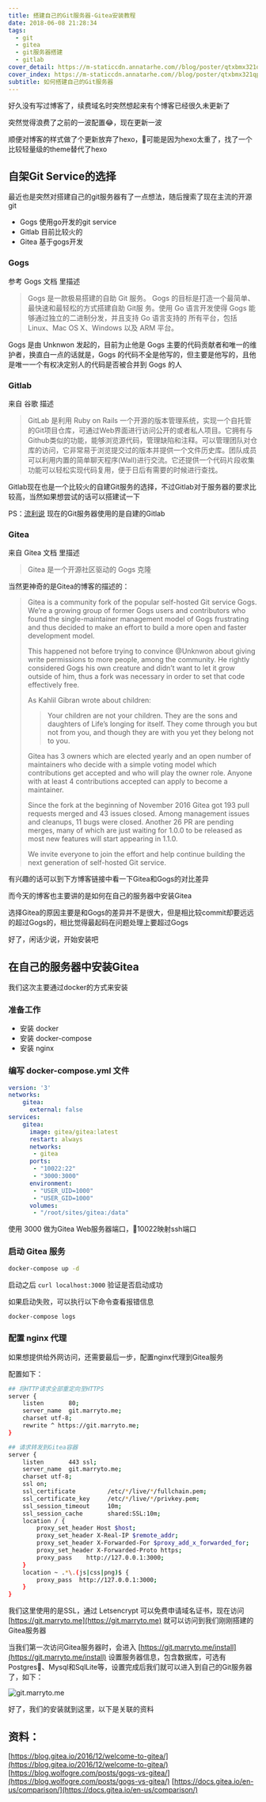 ```yaml
---
title: 搭建自己的Git服务器-Gitea安装教程
date: 2018-06-08 21:28:34
tags:
  - git
  - gitea
  - git服务器搭建
  - gitlab
cover_detail: https://m-staticcdn.annatarhe.com//blog/poster/qtxbmx321qp.jpg
cover_index: https://m-staticcdn.annatarhe.com//blog/poster/qtxbmx321qp.jpg
subtitle: 如何搭建自己的Git服务器
---
```


好久没有写过博客了，续费域名时突然想起来有个博客已经很久未更新了

突然觉得浪费了之前的一波配置😂，现在更新一波

顺便对博客的样式做了个更新放弃了hexo，可能是因为hexo太重了，找了一个比较轻量级的theme替代了hexo

## 自架Git Service的选择

最近也是突然对搭建自己的git服务器有了一点想法，随后搜索了现在主流的开源git


 - Gogs 使用go开发的git service
 - Gitlab 目前比较火的
 - Gitea 基于gogs开发


 ### Gogs

参考 Gogs 文档 里描述

>
> Gogs 是一款极易搭建的自助 Git 服务。
> Gogs 的目标是打造一个最简单、最快速和最轻松的方式搭建自助 Git服 务。使用 Go 语言开发使得 Gogs 能够通过独立的二进制分发，并且支持 Go 语言支持的 所有平台，包括 Linux、Mac OS X、Windows 以及 ARM 平台。
>


Gogs 是由 Unknwon 发起的，目前为止他是 Gogs 主要的代码贡献者和唯一的维护者，换直白一点的话就是，Gogs 的代码不全是他写的，但主要是他写的，且他是唯一一个有权决定别人的代码是否被合并到 Gogs 的人

### Gitlab

来自 谷歌 描述

> GitLab 是利用 Ruby on Rails 一个开源的版本管理系统，实现一个自托管的Git项目仓库，可通过Web界面进行访问公开的或者私人项目。它拥有与Github类似的功能，能够浏览源代码，管理缺陷和注释。可以管理团队对仓库的访问，它非常易于浏览提交过的版本并提供一个文件历史库。团队成员可以利用内置的简单聊天程序(Wall)进行交流。它还提供一个代码片段收集功能可以轻松实现代码复用，便于日后有需要的时候进行查找。
>

Gitlab现在也是一个比较火的自建Git服务的选择，不过Gitlab对于服务器的要求比较高，当然如果想尝试的话可以搭建试一下

PS：<a href="https://www.liulishuo.com">流利说</a> 现在的Git服务器使用的是自建的Gitlab

### Gitea

来自 Gitea 文档 里描述

> Gitea 是一个开源社区驱动的 Gogs 克隆

当然更神奇的是Gitea的博客的描述的：

> Gitea is a community fork of the popular self-hosted Git service Gogs. We’re a growing group of former Gogs users and contributors who found the single-maintainer management model of Gogs frustrating and thus decided to make an effort to build a more open and faster development model.
>
> This happened not before trying to convince @Unknwon about giving write permissions to more people, among the community. He rightly considered Gogs his own creature and didn’t want to let it grow outside of him, thus a fork was necessary in order to set that code effectively free.
>
> As Kahlil Gibran wrote about children:
>
> > Your children are not your children. They are the sons and daughters of Life’s longing for itself. They come through you but not from you, and though they are with you yet they belong not to you.
>
> Gitea has 3 owners which are elected yearly and an open number of maintainers who decide with a simple voting model which contributions get accepted and who will play the owner role. Anyone with at least 4 contributions accepted can apply to become a maintainer.
>
> Since the fork at the beginning of November 2016 Gitea got 193 pull requests merged and 43 issues closed. Among management issues and cleanups, 11 bugs were closed. Another 26 PR are pending merges, many of which are just waiting for 1.0.0 to be released as most new features will start appearing in 1.1.0.
>
> We invite everyone to join the effort and help continue building the next generation of self-hosted Git service.

有兴趣的话可以到下方博客链接中看一下Gitea和Gogs的对比差异

而今天的博客也主要讲的是如何在自己的服务器中安装Gitea

选择Gitea的原因主要是和Gogs的差异并不是很大，但是相比较commit却要远远的超过Gogs的，相比觉得最起码在问题处理上要超过Gogs

好了，闲话少说，开始安装吧

## 在自己的服务器中安装Gitea

我们这次主要通过docker的方式来安装

### 准备工作

- 安装 docker
- 安装 docker-compose
- 安装 nginx

### 编写 docker-compose.yml 文件

```yml
version: '3'
networks:
    gitea:
      external: false
services:
    gitea:
      image: gitea/gitea:latest
      restart: always
      networks:
       - gitea
      ports:
       - "10022:22"
       - "3000:3000"
      environment:
       - "USER_UID=1000"
       - "USER_GID=1000"
      volumes:
       - "/root/sites/gitea:/data"
```

使用 3000 做为Gitea Web服务器端口，10022映射ssh端口

### 启动 Gitea 服务

```sh
docker-compose up -d
```

启动之后 `curl localhost:3000` 验证是否启动成功

如果启动失败，可以执行以下命令查看报错信息

```sh
docker-compose logs
```

### 配置 nginx 代理

如果想提供给外网访问，还需要最后一步，配置nginx代理到Gitea服务

配置如下：

```bash
## 将HTTP请求全部重定向至HTTPS
server {
    listen       80;
    server_name  git.marryto.me;
    charset utf-8;
    rewrite ^ https://git.marryto.me;
}

## 请求转发到Gitea容器
server {
    listen       443 ssl;
    server_name  git.marryto.me;
    charset utf-8;
    ssl on;
    ssl_certificate         /etc/*/live/*/fullchain.pem;
    ssl_certificate_key     /etc/*/live/*/privkey.pem;
    ssl_session_timeout     10m;
    ssl_session_cache       shared:SSL:10m;
    location / {
        proxy_set_header Host $host;
        proxy_set_header X-Real-IP $remote_addr;
        proxy_set_header X-Forwarded-For $proxy_add_x_forwarded_for;
        proxy_set_header X-Forwarded-Proto https;
        proxy_pass    http://127.0.0.1:3000;
    }
    location ~ .*\.(js|css|png)$ {
        proxy_pass  http://127.0.0.1:3000;
    }
}
```

我们这里使用的是SSL，通过 Letsencrypt 可以免费申请域名证书，现在访问 [https://git.marryto.me](https://git.marryto.me)  就可以访问到我们刚刚搭建的Gitea服务器

当我们第一次访问Gitea服务器时，会进入 [https://git.marryto.me/install](https://git.marryto.me/install) 设置服务器信息，包含数据库，可选有Postgres、Mysql和SqlLite等，设置完成后我们就可以进入到自己的Git服务器了，如下：

<img class="lazy" data-original='https://m-staticcdn.annatarhe.com//blog/5b1aaef9975bb.png' title='git.marryto.me' alt='git.marryto.me'/>

好了，我们的安装就到这里，以下是关联的资料

## 资料：
[https://blog.gitea.io/2016/12/welcome-to-gitea/](https://blog.gitea.io/2016/12/welcome-to-gitea/)
[https://blog.wolfogre.com/posts/gogs-vs-gitea/](https://blog.wolfogre.com/posts/gogs-vs-gitea/)
[https://docs.gitea.io/en-us/comparison/](https://docs.gitea.io/en-us/comparison/)

